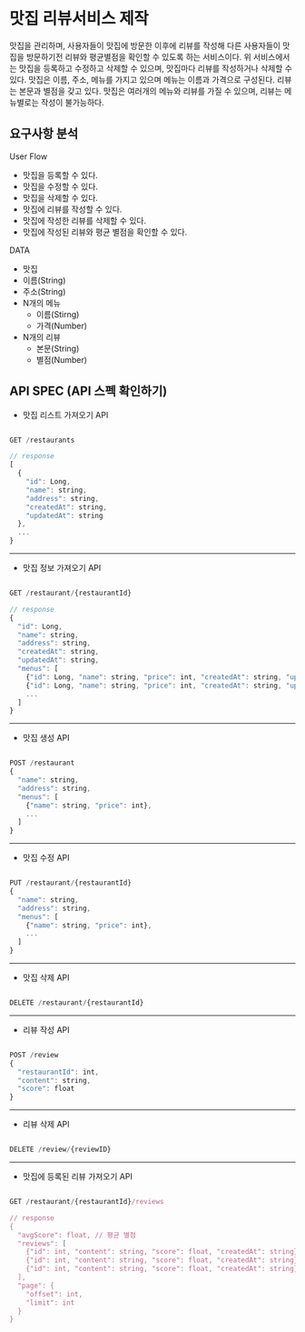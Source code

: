 # 맛집 리뷰서비스 제작
맛집을 관리하며, 사용자들이 맛집에 방문한 이후에 리뷰를 작성해 다른 사용자들이 맛집을 방문하기전 리뷰와 평균별점을 확인할 수 있도록 하는 서비스이다. 위 서비스에서는 맛집을 등록하고 수정하고 삭제할 수 있으며, 맛집마다 리뷰를 작성하거나 삭제할 수 있다. 맛집은 이름, 주소, 메뉴를 가지고 있으며 메뉴는 이름과 가격으로 구성된다. 리뷰는 본문과 별점을 갖고 있다. 맛집은 여러개의 메뉴와 리뷰를 가질 수 있으며, 리뷰는 메뉴별로는 작성이 불가능하다.
## 요구사항 분석
User Flow 
* 맛집을 등록할 수 있다.
* 맛집을 수정할 수 있다.
* 맛집을 삭제할 수 있다.
* 맛집에 리뷰를 작성할 수 있다.
* 맛집에 작성한 리뷰를 삭제할 수 있다.
* 맛집에 작성된 리뷰와 평균 별점을 확인할 수 있다.

DATA
* 맛집
 * 이름(String)
 * 주소(String)
 * N개의 메뉴
   * 이름(Stirng)
   * 가격(Number)
 * N개의 리뷰
   * 본문(String)
   * 별점(Number)


## API SPEC (API 스펙 확인하기)
* 맛집 리스트 가져오기 API

```javaScript

GET /restaurants

// response
[
  {
    "id": Long,
    "name": string,
    "address": string,
    "createdAt": string,
    "updatedAt": string
  },
  ...
}

```
---

* 맛집 정보 가져오기 API

```javaScript

GET /restaurant/{restaurantId}

// response
{
  "id": Long,
  "name": string,
  "address": string,
  "createdAt": string,
  "updatedAt": string,
  "menus": [
    {"id": Long, "name": string, "price": int, "createdAt": string, "updatedAt": string},
    {"id": Long, "name": string, "price": int, "createdAt": string, "updatedAt": string},
    ...
  ]
}

```
---
* 맛집 생성 API

```javaScript

POST /restaurant
{
  "name": string,
  "address": string,
  "menus": [
    {"name": string, "price": int},
    ...
  ]
}

```
----
* 맛집 수정 API

```javaScript

PUT /restaurant/{restaurantId}
{
  "name": string,
  "address": string,
  "menus": [
    {"name": string, "price": int},
    ...
  ]
}

```
----
* 맛집 삭제 API

```javaScript

DELETE /restaurant/{restaurantId}

```
----
* 리뷰 작성 API

```javaScript

POST /review
{
  "restaurantId": int,
  "content": string,
  "score": float
}

```
----
* 리뷰 삭제 API

```javaScript

DELETE /review/{reviewID}

```
-----
* 맛집에 등록된 리뷰 가져오기 API

```javaScript

GET /restaurant/{restaurantId}/reviews

// response
{
  "avgScore": float, // 평균 별점
  "reviews": [
    {"id": int, "content": string, "score": float, "createdAt": string},
    {"id": int, "content": string, "score": float, "createdAt": string},
    {"id": int, "content": string, "score": float, "createdAt": string}
  ],
  "page": {
    "offset": int,
    "limit": int
  }
}

```

